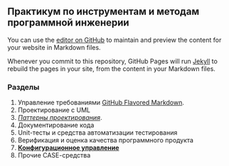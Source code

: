 ## Практикум по инструментам и методам программной инженерии

You can use the [editor on GitHub](https://github.com/olgmina/SWEngineering-technics.github.io/edit/gh-pages/index.md) to maintain and preview the content for your website in Markdown files.

Whenever you commit to this repository, GitHub Pages will run [Jekyll](https://jekyllrb.com/) to rebuild the pages in your site, from the content in your Markdown files.

### Разделы

 1. Управление требованиями [GitHub Flavored Markdown](https://guides.github.com/features/mastering-markdown/).
 2. Проектирование с UML 
 3. [_Паттерны проектирования_](https://sites.google.com/view/study-pattern/%D0%B3%D0%BB%D0%B0%D0%B2%D0%BD%D0%B0%D1%8F/%D0%B7%D0%B0%D0%B4%D0%B0%D1%87%D0%B8).
 4. Документирование кода
 5. Unit-тесты и средства автоматизации тестирования
 6. Верификация и оценка качества программного продукта
 7. [**Конфигурационное управление**](https://github.com/olgmina/SWEngineering-technics.github.io/blob/61f0ee3b596c8f762d5afd121c5a8e380c70f928/CM.md)
 8. Прочие CASE-cредства

